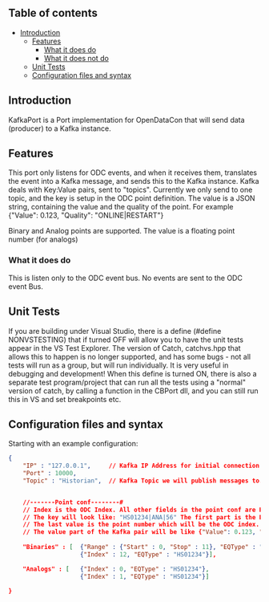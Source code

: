 ## Table of contents

* [Introduction](#introduction)
    * [Features](#features)
		* [What it does do](#What-it-does-do)
		* [What it does not do](#What-it-does-not-do)
	* [Unit Tests](#unit-tests)
	* [Configuration files and syntax](#configuration-files-and-syntax)


## Introduction

KafkaPort is a Port implementation for OpenDataCon that will send data (producer) to a Kafka instance.

## Features

This port only listens for ODC events, and when it receives them, translates the event into a Kafka message, and sends this to the Kafka instance. 
Kafka deals with  Key:Value pairs, sent to "topics". Currently we only send to one topic, and the key is setup in the ODC point definition. 
The value is a JSON string, containing the value and the quality of the point. For example {"Value": 0.123, "Quality": "ONLINE|RESTART"}

Binary and Analog points are supported. The value is a floating point number (for analogs)

### What it does do
This is listen only to the ODC event bus. No events are sent to the ODC event Bus.


## Unit Tests
If you are building under Visual Studio, there is a define (#define NONVSTESTING) that if turned OFF will allow you to have the unit tests appear in the VS Test Explorer.
The version of Catch, catchvs.hpp that allows this to happen is no longer supported, and has some bugs - not all tests will run as a group, but will run individually.
It is very useful in debugging and development!
When this define is turned ON, there is also a separate test program/project that can run all the tests using a "normal" version of catch, by calling a function in the CBPort dll, and you can still run this in VS and set breakpoints etc.


## Configuration files and syntax

Starting with an example configuration:

```json
{
	"IP" : "127.0.0.1",		// Kafka IP Address for initial connection - Kafka then supplies all the IP's of the Kafka cluster. We dont have to worry about this.
	"Port" : 10000,
	"Topic" : "Historian",	// Kafka Topic we will publish messages to. NOTE: we do not specify the partiton (look at the Kafka docs!)


	//-------Point conf--------#
	// Index is the ODC Index. All other fields in the point conf are Kafka fields. 
	// The key will look like: "HS01234|ANA|56" The first part is the EQType, which can be roughly translated as RTU. The second is ANA (analog) or BIN (binary). 
	// The last value is the point number which will be the ODC index. i.e. Set the ODC index to match the point number.
	// The value part of the Kafka pair will be like {"Value": 0.123, "Quality": "ONLINE|RESTART"}
	
	"Binaries" : [	{"Range" : {"Start" : 0, "Stop" : 11}, "EQType" : "HS01234" },
					{"Index" : 12, "EQType" : "HS01234"}],

	"Analogs" : [	{"Index" : 0, "EQType" : "HS01234"},
					{"Index" : 1, "EQType" : "HS01234"}]

}
```



